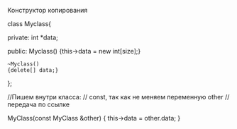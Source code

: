 Конструктор копирования


class Myclass{

private:
	int *data;

public:
	Myclass()
	{this->data = new int[size];}

	~Myclass()
	{delete[] data;}

};


//Пишем внутри  класса:
// const, так как не меняем переменную other
//передача по ссылке

МуClass(const MyClass &other) 
{
	this->data = other.data;
}